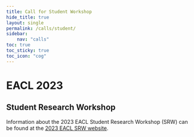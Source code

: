 ```yaml
---
title: Call for Student Workshop
hide_title: true
layout: single
permalink: /calls/student/
sidebar: 
    nav: "calls"
toc: true
toc_sticky: true
toc_icon: "cog"
---
```


<h1>EACL 2023 </h1>
<h2>Student Research Workshop</h2>

Information about the 2023 EACL Student Research Workshop (SRW) can be found at the [2023 EACL SRW website](https://sites.google.com/view/eacl2023srw).
